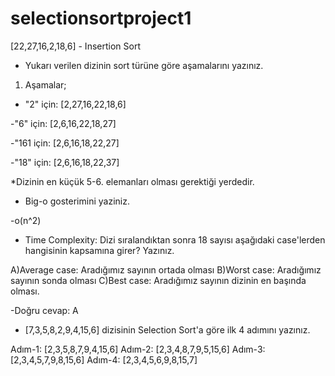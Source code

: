 # selectionsortproject1
[22,27,16,2,18,6] - Insertion Sort


<ul>
<li>Yukarı verilen dizinin sort türüne göre aşamalarını yazınız.</li>
</ul>

<ol>
<li>Aşamalar;</li>
</ol>

- "2" için:
[2,27,16,22,18,6]

-"6" için:
[2,6,16,22,18,27]

-"161 için:
[2,6,16,18,22,27]

-"18" için:
[2,6,16,18,22,37]

*Dizinin en küçük 5-6. elemanları olması gerektiği yerdedir.

<ul>
<li>Big-o gosterimini yaziniz.</li>
</ul> 

-o(n^2) 

<ul>
<li>Time Complexity: Dizi sıralandıktan sonra 18 sayısı aşağıdaki case'lerden hangisinin kapsamına girer? Yazınız.</li>
</ul> 

A)Average case: Aradığımız sayının ortada olması
B)Worst case: Aradığımız sayının sonda olması
C)Best case: Aradığımız sayının dizinin en başında olması.

-Doğru cevap: A


<ul>
<li>[7,3,5,8,2,9,4,15,6] dizisinin Selection Sort'a göre ilk 4 adımını yazınız.</li>
</ul> 


Adım-1: [2,3,5,8,7,9,4,15,6]
Adım-2: [2,3,4,8,7,9,5,15,6]
Adım-3: [2,3,4,5,7,9,8,15,6]
Adım-4: [2,3,4,5,6,9,8,15,7]

